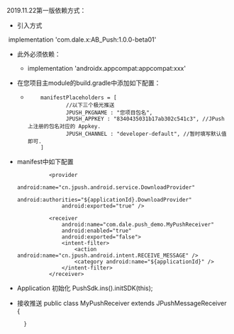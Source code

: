 2019.11.22第一版依赖方式：

- 引入方式

​  implementation 'com.dale.x:AB_Push:1.0.0-beta01'

- 此外必须依赖：

  - implementation 'androidx.appcompat:appcompat:xxx'

- 在您项目主module的build.gradle中添加如下配置：
  -         manifestPlaceholders = [
                    //以下三个极光推送
                    JPUSH_PKGNAME : "您项目包名",
                    JPUSH_APPKEY : "8340435031b17ab302c541c3", //JPush 上注册的包名对应的 Appkey.
                    JPUSH_CHANNEL : "developer-default", //暂时填写默认值即可.
            ]

- manifest中如下配置
                <provider
                    android:name="cn.jpush.android.service.DataProvider"
                    android:authorities="${applicationId}.DataProvider"
                    android:exported="false"
                    android:process=":pushcore" />

                <provider
                    android:name="cn.jpush.android.service.DownloadProvider"
                    android:authorities="${applicationId}.DownloadProvider"
                    android:exported="true" />

                <receiver
                    android:name="com.dale.push_demo.MyPushReceiver"
                    android:enabled="true"
                    android:exported="false">
                    <intent-filter>
                        <action android:name="cn.jpush.android.intent.RECEIVE_MESSAGE" />
                        <category android:name="${applicationId}" />
                    </intent-filter>
                </receiver>

- Application 初始化
        PushSdk.ins().initSDK(this);

- 接收推送
        public class MyPushReceiver extends JPushMessageReceiver {

        }

